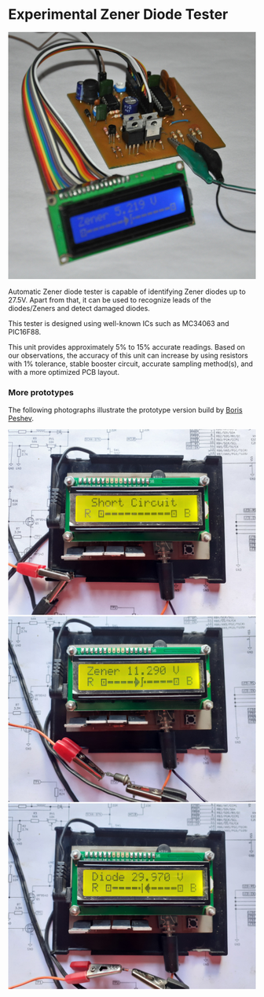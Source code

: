 # Experimental Zener Diode Tester

![Prototype version of Automatic Zener diode tester](https://raw.githubusercontent.com/dilshan/simple-zener-tester/master/resources/zener-tester-prototype1.jpg)

Automatic Zener diode tester is capable of identifying Zener diodes up to 27.5V. Apart from that, it can be used to recognize leads of the diodes/Zeners and detect damaged diodes.

This tester is designed using well-known ICs such as MC34063 and PIC16F88.

This unit provides approximately 5% to 15% accurate readings. Based on our observations, the accuracy of this unit can increase by using resistors with 1% tolerance, stable booster circuit, accurate sampling method(s), and with a more optimized PCB layout.

### More prototypes

The following photographs illustrate the prototype version build by [Boris Peshev](https://github.com/BaiBorko).

![Short circuit detection](https://raw.githubusercontent.com/dilshan/simple-zener-tester/master/resources/zener-tester-pic1.jpg)
![Reading got from vintage zener diode :O](https://raw.githubusercontent.com/dilshan/simple-zener-tester/master/resources/zener-tester-pic2.jpg)
![Reading from the generally available DO35 type zener diode](https://raw.githubusercontent.com/dilshan/simple-zener-tester/master/resources/zener-tester-pic3.jpg)

